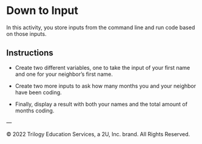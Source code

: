 # Down to Input

In this activity, you store inputs from the command line and run code based on those inputs.

## Instructions

* Create two different variables, one to take the input of your first name and one for your neighbor’s first name.

* Create two more inputs to ask how many months you and your neighbor have been coding.

* Finally, display a result with both your names and the total amount of months coding.

—

© 2022 Trilogy Education Services, a 2U, Inc. brand. All Rights Reserved.

